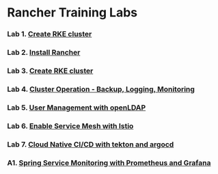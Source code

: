 # Rancher Training Labs


### Lab 1. [Create RKE cluster](Lab1-create-rke-cluster.md)
### Lab 2. [Install Rancher](Lab2-install-rancher-ha.md)
### Lab 3. [Create RKE cluster](Lab3-create-rke-cluster.md)
### Lab 4. [Cluster Operation - Backup, Logging, Monitoring](Lab4-cluster-operation.md)
### Lab 5. [User Management with openLDAP](Lab5-user-management-openldap.md)
### Lab 6. [Enable Service Mesh with Istio](Lab6-service-mesh-with-istio.md)
### Lab 7. [Cloud Native CI/CD with tekton and argocd](Lab7-cloud-native-cicd-with-tekton-argocd.md)
### A1. [Spring Service Monitoring with Prometheus and Grafana](A1-spring-monitoring-with-prometheus-grafana.md)
